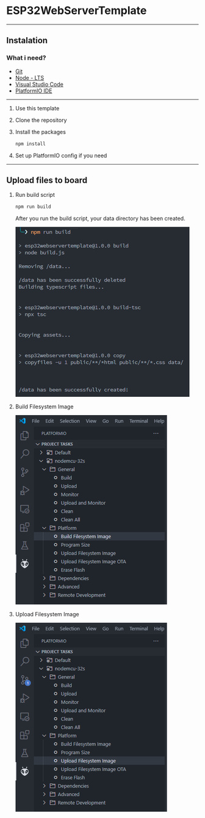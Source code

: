 # ESP32WebServerTemplate



---

## Instalation

### What i need? 
- [Git](https://git-scm.com/)
- [Node - LTS](https://nodejs.org/en/)
- [Visual Studio Code](https://code.visualstudio.com/)
- [PlatformIO IDE](https://marketplace.visualstudio.com/items?itemName=platformio.platformio-ide)

---

1. Use this template

2. Clone the repository

3. Install the packages
   ```sh
   npm install
   ```
4. Set up PlatformIO config if you need

---
## Upload files to board
1. Run build script 
   ```sh
   npm run build
   ```
   After you run the build script, your data directory has been created.
   
   ![Build](/doc/run_build.png)

2. Build Filesystem Image
   
   ![Build](/doc/build.png)

3. Upload Filesystem Image
   
   ![Build](/doc/upload.png)